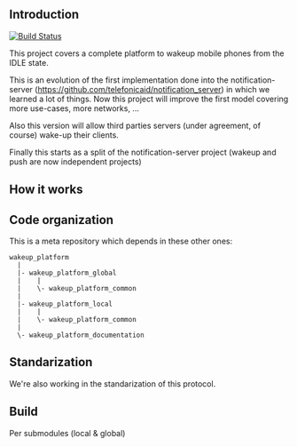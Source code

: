 ## Introduction

[![Build Status](https://secure.travis-ci.org/telefonicaid/wakeup_platform.png)](http://travis-ci.org/telefonicaid/wakeup_platform/)

This project covers a complete platform to wakeup mobile phones from the IDLE state.

This is an evolution of the first implementation done into the notification-server (https://github.com/telefonicaid/notification_server) in which we learned a lot of things. Now this project will improve the first model covering more use-cases, more networks, ...

Also this version will allow third parties servers (under agreement, of course) wake-up their clients.

Finally this starts as a split of the notification-server project (wakeup and push are now independent projects)

## How it works

## Code organization

This is a meta repository which depends in these other ones:

```
wakeup_platform
  |
  |- wakeup_platform_global
  |    |
  |    \- wakeup_platform_common
  |
  |- wakeup_platform_local
  |    |
  |    \- wakeup_platform_common
  |
  \- wakeup_platform_documentation

```

## Standarization

We're also working in the standarization of this protocol. 

## Build

Per submodules (local & global)
